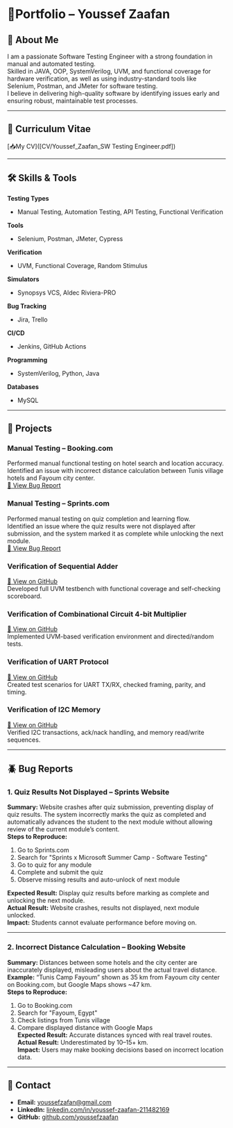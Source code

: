 # 📄Portfolio – Youssef Zaafan

## 👤 About Me
I am a passionate Software Testing Engineer with a strong foundation in manual and automated testing.  
Skilled in JAVA, OOP, SystemVerilog, UVM, and functional coverage for hardware verification, as well as using industry-standard tools like Selenium, Postman, and JMeter for software testing.  
I believe in delivering high-quality software by identifying issues early and ensuring robust, maintainable test processes.

---

## 📑 Curriculum Vitae
[📥My CV]([CV/Youssef_Zaafan_SW Testing Engineer.pdf])  


---

## 🛠 Skills & Tools

**Testing Types**  
- Manual Testing, Automation Testing, API Testing, Functional Verification

**Tools**  
- Selenium, Postman, JMeter, Cypress

**Verification**  
- UVM, Functional Coverage, Random Stimulus

**Simulators**  
- Synopsys VCS, Aldec Riviera-PRO

**Bug Tracking**  
- Jira, Trello

**CI/CD**  
- Jenkins, GitHub Actions

**Programming**  
- SystemVerilog, Python, Java

**Databases**  
- MySQL

---

## 📂 Projects

### Manual Testing – Booking.com  
Performed manual functional testing on hotel search and location accuracy.  
Identified an issue with incorrect distance calculation between Tunis village hotels and Fayoum city center.  
[📄 View Bug Report](./Bug_Reports/Bug_report_Booking.com.pdf)

### Manual Testing – Sprints.com  
Performed manual testing on quiz completion and learning flow.  
Identified an issue where the quiz results were not displayed after submission, and the system marked it as complete while unlocking the next module.  
[📄 View Bug Report](./Bug_Reports/Bug_report_Sprints.com.pdf)
### Verification of Sequential Adder  
[🔗 View on GitHub](https://github.com/youssefzaafan/Verification-of-Sequential-Adder)  
Developed full UVM testbench with functional coverage and self-checking scoreboard.

### Verification of Combinational Circuit 4-bit Multiplier  
[🔗 View on GitHub](https://github.com/youssefzaafan/Verification-of-Combinational-Circuit-4-bit-Multiplier)  
Implemented UVM-based verification environment and directed/random tests.

### Verification of UART Protocol  
[🔗 View on GitHub](https://github.com/youssefzaafan/Verification-of-UART-Protocol)  
Created test scenarios for UART TX/RX, checked framing, parity, and timing.

### Verification of I2C Memory  
[🔗 View on GitHub](https://github.com/youssefzaafan/Verification-of-I2C-Memory)  
Verified I2C transactions, ack/nack handling, and memory read/write sequences.


---

## 🪲 Bug Reports

### 1. Quiz Results Not Displayed – Sprints Website
**Summary:** Website crashes after quiz submission, preventing display of quiz results. The system incorrectly marks the quiz as completed and automatically advances the student to the next module without allowing review of the current module’s content.  
**Steps to Reproduce:**  
1. Go to Sprints.com  
2. Search for "Sprints x Microsoft Summer Camp - Software Testing"  
3. Go to quiz for any module  
4. Complete and submit the quiz  
5. Observe missing results and auto-unlock of next module  

**Expected Result:** Display quiz results before marking as complete and unlocking the next module.  
**Actual Result:** Website crashes, results not displayed, next module unlocked.  
**Impact:** Students cannot evaluate performance before moving on.

---

### 2. Incorrect Distance Calculation – Booking Website
**Summary:** Distances between some hotels and the city center are inaccurately displayed, misleading users about the actual travel distance.  
**Example:** “Tunis Camp Fayoum” shown as 35 km from Fayoum city center on Booking.com, but Google Maps shows ~47 km.  
**Steps to Reproduce:**  
1. Go to Booking.com  
2. Search for "Fayoum, Egypt"  
3. Check listings from Tunis village  
4. Compare displayed distance with Google Maps  
**Expected Result:** Accurate distances synced with real travel routes.  
**Actual Result:** Underestimated by 10–15+ km.  
**Impact:** Users may make booking decisions based on incorrect location data.

---

## 📧 Contact
- **Email:** [youssefzafan@gmail.com](mailto:youssefzafan@gmail.com)  
- **LinkedIn:** [linkedin.com/in/youssef-zaafan-211482169](https://www.linkedin.com/in/youssef-zaafan-211482169)  
- **GitHub:** [github.com/youssefzaafan](https://github.com/youssefzaafan)
